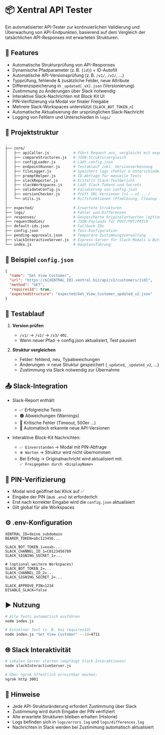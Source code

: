 # 📦 Xentral API Tester

Ein automatisierter API-Tester zur kontinuierlichen Validierung und Überwachung von API-Endpunkten, basierend auf dem Vergleich der tatsächlichen API-Responses mit erwarteten Strukturen.

## 🚀 Features

- Automatische Strukturprüfung von API-Responses
- Dynamische Pfadparameter (z. B. `{id}`) + ID-Autofill
- Automatische API-Versionsprüfung (z. B. `/v1/`, `/v2/`, ...)
- Typprüfung, fehlende & zusätzliche Felder, neue Attribute
- Differenzspeicherung in `_updated[_vX].json` (Versionierung)
- Zustimmung zu Änderungen über Slack notwendig
- Interaktive Slack-Nachrichten mit Block Kit UI
- PIN-Verifizierung via Modal vor finaler Freigabe
- Mehrere Slack-Workspaces unterstützt (`SLACK_BOT_TOKEN_n`)
- Automatische Aktualisierung der ursprünglichen Slack-Nachricht
- Logging von Fehlern und Unterschieden in `logs/`

## 🧱 Projektstruktur

```bash
.
├── core/
│   ├── apiCaller.js           # Führt Request aus, vergleicht mit expected
│   ├── compareStructures.js   # JSON-Strukturvergleich
│   ├── configLoader.js        # Lädt config.json
│   ├── endpointRunner.js      # Testablauf inkl. Versionserkennung
│   ├── fileLogger.js          # Speichert logs (Fehler & Unterschiede)
│   ├── promptHelper.js        # ID-Abfrage für manuelle Tests
│   ├── slackReporter.js       # Erstellt Slack-Testbericht
│   ├── slackWorkspaces.js     # Lädt Slack-Tokens und Secrets
│   ├── validateConfig.js      # Validierung von config.json
│   ├── versionChecker.js      # Prüft URL-Versionen (v1 → v2 ...)
│   └── utils.js               # Hilfsfunktionen (Pfadlösung, Cleanup ...)
│
├── expected/                  # Erwartete Strukturen
├── logs/                      # Fehler und Differenzen
├── responses/                 # Gespeicherte Originalantworten (optional)
├── requestBodies/             # JSON-Payloads für POST/PUT/PATCH
├── default-ids.json           # Fallback IDs
├── config.json                # Test-Konfiguration
├── pending-approvals.json     # Temporäre Zustimmungsverwaltung
├── slackInteractiveServer.js  # Express-Server für Slack-Modals & Buttons
└── index.js                   # Hauptausführung
```

## 🔧 Beispiel `config.json`

```json
{
  "name": "Get View Customer",
  "url": "https://${XENTRAL_ID}.xentral.biz/api/v1/customers/{id}",
  "method": "GET",
  "requiresId": true,
  "expectedStructure": "expected/Get_View_Customer_updated_v2.json"
}
```

## 🧪 Testablauf

1. **Version prüfen**  
   - `/v1/` → `/v2/` → `/v3/` etc.
   - Wenn neuer Pfad → config.json aktualisiert, Test pausiert

2. **Struktur vergleichen**  
   - Felder: fehlend, neu, Typabweichungen
   - Änderungen → neue Struktur gespeichert (`_updated`, `_updated_v2`, ...)
   - Zustimmung via Slack notwendig zur Übernahme

## 📤 Slack-Integration

- Slack-Report enthält:
  - ✅ Erfolgreiche Tests
  - 🟠 Abweichungen (Warnings)
  - 🔴 Kritische Fehler (Timeout, 500er ...)
  - 🔄 Automatisch erkannte neue API-Versionen

- Interaktive Block-Kit Nachrichten:
  - `✅ Einverstanden` → Modal mit PIN-Abfrage
  - `⏸️ Warten` → Struktur wird nicht übernommen
  - Bei Erfolg → Originalnachricht wird aktualisiert mit:  
    `✅ Freigegeben durch <DisplayName>`

## 🔐 PIN-Verifizierung

- Modal wird geöffnet bei Klick auf ✅
- Eingabe der PIN (aus `.env`) ist erforderlich
- Erst nach korrekter Eingabe wird die `config.json` aktualisiert
- Gilt global für alle Workspaces

## ⚙️ .env-Konfiguration

```env
XENTRAL_ID=deine_subdomain
BEARER_TOKEN=abc123456...

SLACK_BOT_TOKEN_1=xoxb-...
SLACK_CHANNEL_ID_1=C0123456789
SLACK_SIGNING_SECRET_1=...

# (optional weitere Workspaces)
SLACK_BOT_TOKEN_2=...
SLACK_CHANNEL_ID_2=...
SLACK_SIGNING_SECRET_2=...

SLACK_APPROVE_PIN=1234
DISABLE_SLACK=false
```

## ▶️ Nutzung

```bash
# Alle Tests automatisch ausführen
node index.js

# Einzelner Test (z. B. bei requiresId)
node index.js "Get View Customer" --id=4711
```

## 🌐 Slack Interaktivität

```bash
# Lokalen Server starten (empfängt Slack-Interaktionen)
node slackInteractiveServer.js

# Über ngrok öffentlich erreichbar machen:
ngrok http 3001
```

## 🧠 Hinweise

- Jede API-Strukturänderung erfordert Zustimmung über Slack
- Zustimmung wird durch Eingabe der PIN verifiziert
- Alte erwartete Strukturen bleiben erhalten (Historie)
- Logs befinden sich in `logs/errors.log` und `logs/differences.log`
- Nachrichten in Slack werden bei Zustimmung automatisch aktualisiert